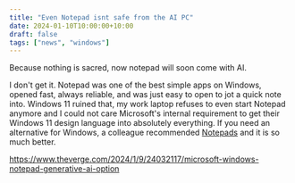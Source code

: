 ```yaml
---
title: "Even Notepad isnt safe from the AI PC"
date: 2024-01-10T10:00:00+10:00
draft: false
tags: ["news", "windows"]
---
```


Because nothing is sacred, now notepad will soon come with AI.

I don't get it. Notepad was one of the best simple apps on Windows, opened fast, always reliable, and was just easy to open to jot a quick note into. Windows 11 ruined that, my work laptop refuses to even start Notepad anymore and I could not care Microsoft's internal requirement to get their Windows 11 design language into absolutely everything. If you need an alternative for Windows, a colleague recommended [Notepads](https://www.notepadsapp.com/) and it is so much better.

https://www.theverge.com/2024/1/9/24032117/microsoft-windows-notepad-generative-ai-option
